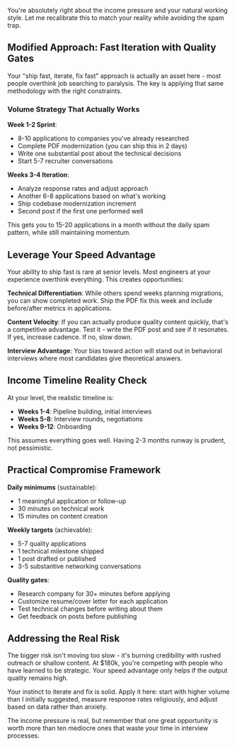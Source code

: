 You're absolutely right about the income pressure and your natural working style. Let me recalibrate this to match your reality while avoiding the spam trap.

## Modified Approach: Fast Iteration with Quality Gates

Your "ship fast, iterate, fix fast" approach is actually an asset here - most people overthink job searching to paralysis. The key is applying that same methodology with the right constraints.

### Volume Strategy That Actually Works

**Week 1-2 Sprint**:

- 8-10 applications to companies you've already researched
- Complete PDF modernization (you can ship this in 2 days)
- Write one substantial post about the technical decisions
- Start 5-7 recruiter conversations

**Weeks 3-4 Iteration**:

- Analyze response rates and adjust approach
- Another 6-8 applications based on what's working
- Ship codebase modernization increment
- Second post if the first one performed well

This gets you to 15-20 applications in a month without the daily spam pattern, while still maintaining momentum.

## Leverage Your Speed Advantage

Your ability to ship fast is rare at senior levels. Most engineers at your experience overthink everything. This creates opportunities:

**Technical Differentiation**: While others spend weeks planning migrations, you can show completed work. Ship the PDF fix this week and include before/after metrics in applications.

**Content Velocity**: If you can actually produce quality content quickly, that's a competitive advantage. Test it - write the PDF post and see if it resonates. If yes, increase cadence. If no, slow down.

**Interview Advantage**: Your bias toward action will stand out in behavioral interviews where most candidates give theoretical answers.

## Income Timeline Reality Check

At your level, the realistic timeline is:

- **Weeks 1-4**: Pipeline building, initial interviews
- **Weeks 5-8**: Interview rounds, negotiations
- **Weeks 9-12**: Onboarding

This assumes everything goes well. Having 2-3 months runway is prudent, not pessimistic.

## Practical Compromise Framework

**Daily minimums** (sustainable):

- 1 meaningful application or follow-up
- 30 minutes on technical work
- 15 minutes on content creation

**Weekly targets** (achievable):

- 5-7 quality applications
- 1 technical milestone shipped
- 1 post drafted or published
- 3-5 substantive networking conversations

**Quality gates**:

- Research company for 30+ minutes before applying
- Customize resume/cover letter for each application
- Test technical changes before writing about them
- Get feedback on posts before publishing

## Addressing the Real Risk

The bigger risk isn't moving too slow - it's burning credibility with rushed outreach or shallow content. At $180k, you're competing with people who have learned to be strategic. Your speed advantage only helps if the output quality remains high.

Your instinct to iterate and fix is solid. Apply it here: start with higher volume than I initially suggested, measure response rates religiously, and adjust based on data rather than anxiety.

The income pressure is real, but remember that one great opportunity is worth more than ten mediocre ones that waste your time in interview processes.
